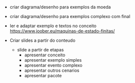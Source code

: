 


- criar diagrama/desenho para exemplos da moeda
- criar diagrama/desenho para exemplos complexo com final
- ler e adaptar exemplo e textos no conceito https://www.joober.eu/maquinas-de-estado-finitas/

- Criar slides a partir do conteudo
  - slide a partir de etapas
    - apresentar conceito
    - apresentar exemplo simples
    - apresentar evento complexo
    - apresentar outros cenarios
    - apresentar pacote
